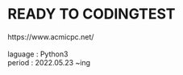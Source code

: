 # READY TO  CODINGTEST



<h4>  </h4>
https://www.acmicpc.net/  
 </br>
 </br>
laguage : Python3  </br>
period : 2022.05.23 ~ing
